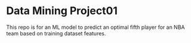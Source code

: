 # Data Mining Project01
 This repo is for an ML model to predict an optimal fifth player for an NBA team based on training dataset features.
